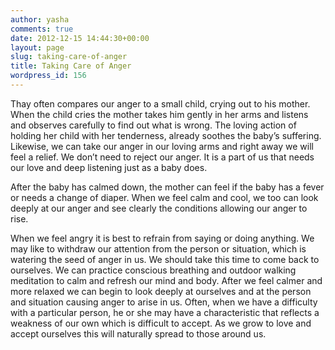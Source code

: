 ```yaml
---
author: yasha
comments: true
date: 2012-12-15 14:44:30+00:00
layout: page
slug: taking-care-of-anger
title: Taking Care of Anger
wordpress_id: 156
---
```


Thay often compares our anger to a small child, crying out to his mother. When the child cries the mother takes him gently in her arms and listens and observes carefully to find out what is wrong. The loving action of holding her child with her tenderness, already soothes the baby’s suffering. Likewise, we can take our anger in our loving arms and right away we will feel a relief. We don’t need to reject our anger. It is a part of us that needs our love and deep listening just as a baby does.

After the baby has calmed down, the mother can feel if the baby has a fever or needs a change of diaper. When we feel calm and cool, we too can look deeply at our anger and see clearly the conditions allowing our anger to rise.

When we feel angry it is best to refrain from saying or doing anything. We may like to withdraw our attention from the person or situation, which is watering the seed of anger in us. We should take this time to come back to ourselves. We can practice conscious breathing and outdoor walking meditation to calm and refresh our mind and body. After we feel calmer and more relaxed we can begin to look deeply at ourselves and at the person and situation causing anger to arise in us. Often, when we have a difficulty with a particular person, he or she may have a characteristic that reflects a weakness of our own which is difficult to accept. As we grow to love and accept ourselves this will naturally spread to those around us.

